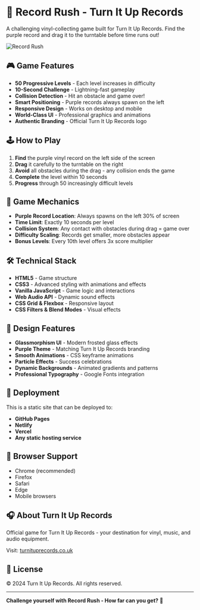 # 🎵 Record Rush - Turn It Up Records

A challenging vinyl-collecting game built for Turn It Up Records. Find the purple record and drag it to the turntable before time runs out!

![Record Rush](https://turnituprecords.co.uk/cdn/shop/files/logo1-removebg-preview_1.png)

## 🎮 Game Features

- **50 Progressive Levels** - Each level increases in difficulty
- **10-Second Challenge** - Lightning-fast gameplay
- **Collision Detection** - Hit an obstacle and game over!
- **Smart Positioning** - Purple records always spawn on the left
- **Responsive Design** - Works on desktop and mobile
- **World-Class UI** - Professional graphics and animations
- **Authentic Branding** - Official Turn It Up Records logo

## 🕹️ How to Play

1. **Find** the purple vinyl record on the left side of the screen
2. **Drag** it carefully to the turntable on the right
3. **Avoid** all obstacles during the drag - any collision ends the game
4. **Complete** the level within 10 seconds
5. **Progress** through 50 increasingly difficult levels

## 🎯 Game Mechanics

- **Purple Record Location**: Always spawns on the left 30% of screen
- **Time Limit**: Exactly 10 seconds per level
- **Collision System**: Any contact with obstacles during drag = game over
- **Difficulty Scaling**: Records get smaller, more obstacles appear
- **Bonus Levels**: Every 10th level offers 3x score multiplier

## 🛠️ Technical Stack

- **HTML5** - Game structure
- **CSS3** - Advanced styling with animations and effects
- **Vanilla JavaScript** - Game logic and interactions
- **Web Audio API** - Dynamic sound effects
- **CSS Grid & Flexbox** - Responsive layout
- **CSS Filters & Blend Modes** - Visual effects

## 🎨 Design Features

- **Glassmorphism UI** - Modern frosted glass effects
- **Purple Theme** - Matching Turn It Up Records branding
- **Smooth Animations** - CSS keyframe animations
- **Particle Effects** - Success celebrations
- **Dynamic Backgrounds** - Animated gradients and patterns
- **Professional Typography** - Google Fonts integration

## 🚀 Deployment

This is a static site that can be deployed to:
- **GitHub Pages**
- **Netlify**
- **Vercel**
- **Any static hosting service**

## 📱 Browser Support

- Chrome (recommended)
- Firefox
- Safari
- Edge
- Mobile browsers

## 🎧 About Turn It Up Records

Official game for Turn It Up Records - your destination for vinyl, music, and audio equipment.

Visit: [turnituprecords.co.uk](https://turnituprecords.co.uk)

## 📄 License

© 2024 Turn It Up Records. All rights reserved.

---

**Challenge yourself with Record Rush - How far can you get?** 🎵 